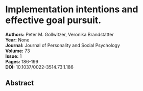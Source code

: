 # Implementation intentions and effective goal pursuit.

**Authors:** Peter M. Gollwitzer, Veronika Brandstätter  
**Year:** None  
**Journal:** Journal of Personality and Social Psychology  
**Volume:** 73  
**Issue:** 1  
**Pages:** 186-199  
**DOI:** 10.1037/0022-3514.73.1.186  

## Abstract


